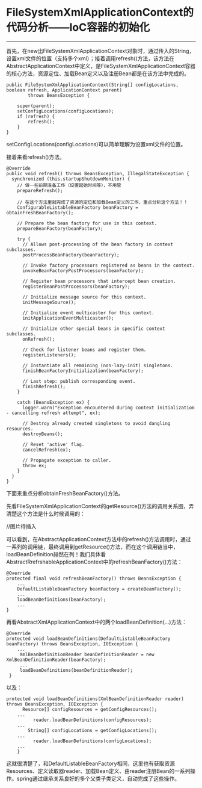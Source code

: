 # FileSystemXmlApplicationContext的代码分析——IoC容器的初始化
***
首先，在new出FileSystemXmlApplicationContext对象时，通过传入的String，设置xml文件的位置（支持多个xml）；接着调用refresh()方法，该方法在AbstractApplicationContext中定义，是FileSystemXmlApplicationContext容器的核心方法，资源定位、加载Bean定义以及注册Bean都是在该方法中完成的。

	public FileSystemXmlApplicationContext(String[] configLocations, boolean refresh, ApplicationContext parent)
			throws BeansException {

		super(parent);
		setConfigLocations(configLocations);
		if (refresh) {
			refresh();
		}
	}
  
  setConfigLocations(configLocations)可以简单理解为设置xml文件的位置。
  
  接着来看refresh()方法。
  
    @Override
    public void refresh() throws BeansException, IllegalStateException {
      synchronized (this.startupShutdownMonitor) {
        // 做一些前期准备工作（设置起始时间等），不用管
        prepareRefresh();

        // 在这个方法里就完成了资源的定位和加载Bean定义的工作，重点分析这个方法！！
        ConfigurableListableBeanFactory beanFactory = obtainFreshBeanFactory();

        // Prepare the bean factory for use in this context.
        prepareBeanFactory(beanFactory);

        try {
          // Allows post-processing of the bean factory in context subclasses.
          postProcessBeanFactory(beanFactory);

          // Invoke factory processors registered as beans in the context.
          invokeBeanFactoryPostProcessors(beanFactory);

          // Register bean processors that intercept bean creation.
          registerBeanPostProcessors(beanFactory);

          // Initialize message source for this context.
          initMessageSource();

          // Initialize event multicaster for this context.
          initApplicationEventMulticaster();

          // Initialize other special beans in specific context subclasses.
          onRefresh();

          // Check for listener beans and register them.
          registerListeners();

          // Instantiate all remaining (non-lazy-init) singletons.
          finishBeanFactoryInitialization(beanFactory);

          // Last step: publish corresponding event.
          finishRefresh();
        }

        catch (BeansException ex) {
          logger.warn("Exception encountered during context initialization - cancelling refresh attempt", ex);

          // Destroy already created singletons to avoid dangling resources.
          destroyBeans();

          // Reset 'active' flag.
          cancelRefresh(ex);

          // Propagate exception to caller.
          throw ex;
        }
      }
    }

  下面来重点分析obtainFreshBeanFactory()方法。
  
  先看FileSystemXmlApplicationContext的getResource()方法的调用关系图，弄清楚这个方法是什么时候调用的：
  
  //图片待插入
  
  可以看到，在AbstractApplicationContext方法中的refresh()方法调用时，通过一系列的调用链，最终调用到getResource()方法，而在这个调用链当中，loadBeanDefinition赫然在列！我们具体看AbstractRrefrshableApplicationContext中的refreshBeanFactory()方法：
  
    @Override
    protected final void refreshBeanFactory() throws BeansException {
        ...
        DefaultListableBeanFactory beanFactory = createBeanFactory();
        ...
        loadBeanDefinitions(beanFactory);
        ...
    }
    
再看AbstractXmlApplicationContext中的两个loadBeanDefinition(...)方法：

    @Override
    protected void loadBeanDefinitions(DefaultListableBeanFactory beanFactory) throws BeansException, IOException {
        ...
         XmlBeanDefinitionReader beanDefinitionReader = new XmlBeanDefinitionReader(beanFactory);
         ...
         loadBeanDefinitions(beanDefinitionReader);
     } 
以及：

    protected void loadBeanDefinitions(XmlBeanDefinitionReader reader) throws BeansException, IOException {
	  	  Resource[] configResources = getConfigResources();
        ...
			  reader.loadBeanDefinitions(configResources);
        ...
		    String[] configLocations = getConfigLocations();
        ...
			  reader.loadBeanDefinitions(configLocations);
        ...
		}
    
这就很清楚了，和DefaultListableBeanFactory相同，这里也有获取资源Resources、定义读取器reader、加载Bean定义、由reader注册Bean的一系列操作。spring通过继承关系良好的多个父类子类定义，自动完成了这些操作。

